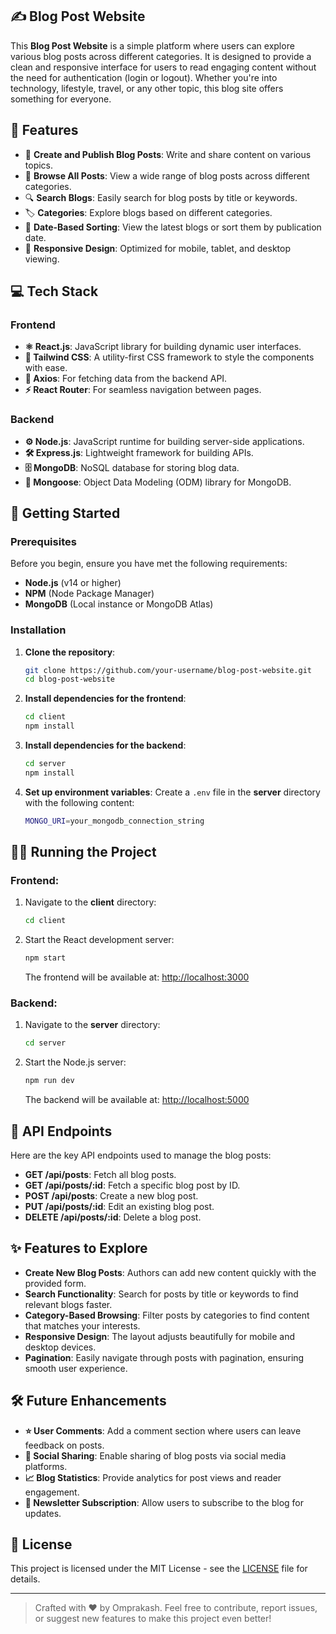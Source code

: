 ## **✍️ Blog Post Website**

This **Blog Post Website** is a simple platform where users can explore various blog posts across different categories. It is designed to provide a clean and responsive interface for users to read engaging content without the need for authentication (login or logout). Whether you're into technology, lifestyle, travel, or any other topic, this blog site offers something for everyone.

## **🌟 Features**

- 📝 **Create and Publish Blog Posts**: Write and share content on various topics.
- 📰 **Browse All Posts**: View a wide range of blog posts across different categories.
- 🔍 **Search Blogs**: Easily search for blog posts by title or keywords.
- 🏷️ **Categories**: Explore blogs based on different categories.
- 📅 **Date-Based Sorting**: View the latest blogs or sort them by publication date.
- 📱 **Responsive Design**: Optimized for mobile, tablet, and desktop viewing.

## **💻 Tech Stack**

### **Frontend**
- **⚛️ React.js**: JavaScript library for building dynamic user interfaces.
- **🎨 Tailwind CSS**: A utility-first CSS framework to style the components with ease.
- **📡 Axios**: For fetching data from the backend API.
- **⚡ React Router**: For seamless navigation between pages.

### **Backend**
- **⚙️ Node.js**: JavaScript runtime for building server-side applications.
- **🛠 Express.js**: Lightweight framework for building APIs.
- **🗄 MongoDB**: NoSQL database for storing blog data.
- **🌱 Mongoose**: Object Data Modeling (ODM) library for MongoDB.

## **🚀 Getting Started**

### **Prerequisites**
Before you begin, ensure you have met the following requirements:
- **Node.js** (v14 or higher)
- **NPM** (Node Package Manager)
- **MongoDB** (Local instance or MongoDB Atlas)

### **Installation**

1. **Clone the repository**:
    ```bash
    git clone https://github.com/your-username/blog-post-website.git
    cd blog-post-website
    ```

2. **Install dependencies for the frontend**:
    ```bash
    cd client
    npm install
    ```

3. **Install dependencies for the backend**:
    ```bash
    cd server
    npm install
    ```

4. **Set up environment variables**:
    Create a `.env` file in the **server** directory with the following content:
    ```bash
    MONGO_URI=your_mongodb_connection_string
    ```

## **🏃‍♂️ Running the Project**

### **Frontend**:
1. Navigate to the **client** directory:
    ```bash
    cd client
    ```

2. Start the React development server:
    ```bash
    npm start
    ```

   The frontend will be available at: [http://localhost:3000](http://localhost:3000)

### **Backend**:
1. Navigate to the **server** directory:
    ```bash
    cd server
    ```

2. Start the Node.js server:
    ```bash
    npm run dev
    ```

   The backend will be available at: [http://localhost:5000](http://localhost:5000)

## **📄 API Endpoints**

Here are the key API endpoints used to manage the blog posts:

- **GET /api/posts**: Fetch all blog posts.
- **GET /api/posts/:id**: Fetch a specific blog post by ID.
- **POST /api/posts**: Create a new blog post.
- **PUT /api/posts/:id**: Edit an existing blog post.
- **DELETE /api/posts/:id**: Delete a blog post.


## **✨ Features to Explore**

- **Create New Blog Posts**: Authors can add new content quickly with the provided form.
- **Search Functionality**: Search for posts by title or keywords to find relevant blogs faster.
- **Category-Based Browsing**: Filter posts by categories to find content that matches your interests.
- **Responsive Design**: The layout adjusts beautifully for mobile and desktop devices.
- **Pagination**: Easily navigate through posts with pagination, ensuring smooth user experience.

## **🛠 Future Enhancements**

- **⭐ User Comments**: Add a comment section where users can leave feedback on posts.
- **🔗 Social Sharing**: Enable sharing of blog posts via social media platforms.
- **📈 Blog Statistics**: Provide analytics for post views and reader engagement.
- **📧 Newsletter Subscription**: Allow users to subscribe to the blog for updates.

## **📝 License**

This project is licensed under the MIT License - see the [LICENSE](LICENSE) file for details.

---

> Crafted with ❤️ by Omprakash. Feel free to contribute, report issues, or suggest new features to make this project even better!


